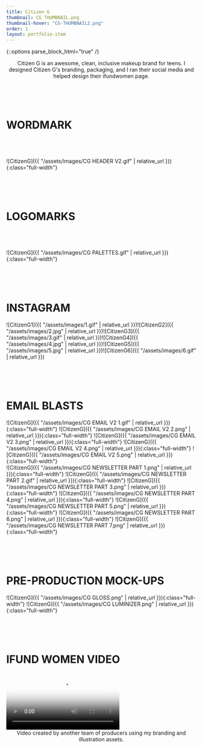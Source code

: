 ```yaml
---
title: Citizen G
thumbnail: CG THUMBNAIL.png
thumbnail-hover: "CG-THUMBNAIL2.png"
order: 1
layout: portfolio-item
---
```

{::options parse_block_html="true" /}

<div style="text-align: center;">
<div style="text-align: center; max-width: 500px; margin: 0 auto;">
Citizen G is an awesome, clean, inclusive makeup brand for teens. I designed Citizen G's branding, packaging, and I ran their social media and helped design their ifundwomen page.
</div>
</div>

<br><br><br>
<h1>WORDMARK</h1><br><br><br>
![CitizenG]({{ "/assets/images/CG HEADER V2.gif" | relative_url }}){:class="full-width"}

<br><br><br>
<h1>LOGOMARKS</h1><br><br><br>
![CitizenG]({{ "/assets/images/CG PALETTES.gif" | relative_url }}){:class="full-width"}



<br><br><br>
<h1>INSTAGRAM</h1>
<div class="Citizen-G-container">
![CitizenG1]({{ "/assets/images/1.gif" | relative_url }})![CitizenG2]({{ "/assets/images/2.jpg" | relative_url }})![CitizenG3]({{ "/assets/images/3.gif" | relative_url }})![CitizenG4]({{ "/assets/images/4.jpg" | relative_url }})![CitizenG5]({{ "/assets/images/5.jpg" | relative_url }})![CitizenG6]({{ "/assets/images/6.gif" | relative_url }})
</div>



<br><br><br>

<h1>EMAIL BLASTS</h1>

<div class="Citizen-G-container2">
![CitizenG]({{ "/assets/images/CG EMAIL V2 1.gif" | relative_url }}){:class="full-width"}
![CitizenG]({{ "/assets/images/CG EMAIL V2 2.png" | relative_url }}){:class="full-width"}
![CitizenG]({{ "/assets/images/CG EMAIL V2 3.png" | relative_url }}){:class="full-width"}
![CitizenG]({{ "/assets/images/CG EMAIL V2 4.png" | relative_url }}){:class="full-width"}
![CitizenG]({{ "/assets/images/CG EMAIL V2 5.png" | relative_url }}){:class="full-width"}
</div>

<div class="Citizen-G-container2">
![CitizenG]({{ "/assets/images/CG NEWSLETTER PART 1.png" | relative_url }}){:class="full-width"}
![CitizenG]({{ "/assets/images/CG NEWSLETTER PART 2.gif" | relative_url }}){:class="full-width"}
![CitizenG]({{ "/assets/images/CG NEWSLETTER PART 3.png" | relative_url }}){:class="full-width"}
![CitizenG]({{ "/assets/images/CG NEWSLETTER PART 4.png" | relative_url }}){:class="full-width"}
![CitizenG]({{ "/assets/images/CG NEWSLETTER PART 5.png" | relative_url }}){:class="full-width"}
![CitizenG]({{ "/assets/images/CG NEWSLETTER PART 6.png" | relative_url }}){:class="full-width"}
![CitizenG]({{ "/assets/images/CG NEWSLETTER PART 7.png" | relative_url }}){:class="full-width"}

</div>

<br><br><br>

<h1>PRE-PRODUCTION MOCK-UPS</h1>

<div class="Citizen-G-container3">
![CitizenG]({{ "/assets/images/CG GLOSS.png" | relative_url }}){:class="full-width"}
![CitizenG]({{ "/assets/images/CG LUMINIZER.png" | relative_url }}){:class="full-width"}
</div>

<br><br><br>

<h1>IFUND WOMEN VIDEO</h1>

<video class="full-width" id="CGVIDEO" poster="/assets/images/CG BANNER.jpg" controls>
  <source src="assets/videos/CG IFUNDWOMEN.mp4" type="video/mp4">
</video>
<script>
    document.getElementById('CGVIDEO').play();
</script>
<br>
<div style="text-align: center;">
<div style="text-align: center; max-width: 500px; margin: 0 auto;">
Video created by another team of producers using my branding and illustration assets.
</div>
</div>